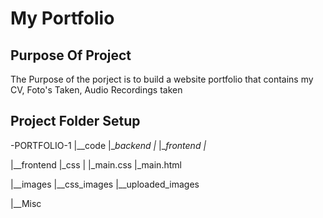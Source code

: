
# My Portfolio


## Purpose Of Project
The Purpose of the porject is to build a website portfolio that contains my CV, Foto's Taken, Audio Recordings taken

## Project Folder Setup 
-PORTFOLIO-1
|__code
    |__backend
        |_
    |__frontend
        |_

|__frontend
    |_css
    |  |_main.css
    |_main.html

|__images
    |__css_images
    |__uploaded_images
    
|__Misc

        
